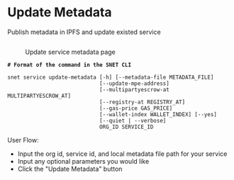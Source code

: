 # Update Metadata

Publish metadata in IPFS and update existed service

<figure><img src="../../../../.gitbook/assets/Screenshot 2024-08-17 at 6.04.48 PM.png" alt=""><figcaption><p>Update service metadata page</p></figcaption></figure>

<pre class="language-bash"><code class="lang-bash"><strong># Format of the command in the SNET CLI
</strong>
snet service update-metadata [-h] [--metadata-file METADATA_FILE]
                             [--update-mpe-address]
                             [--multipartyescrow-at MULTIPARTYESCROW_AT]
                             [--registry-at REGISTRY_AT]
                             [--gas-price GAS_PRICE]
                             [--wallet-index WALLET_INDEX] [--yes]
                             [--quiet | --verbose]
                             ORG_ID SERVICE_ID
</code></pre>

User Flow:

* Input the org id, service id, and local metadata file path for your service
* Input any optional parameters you would like
* Click the "Update Metadata" button
